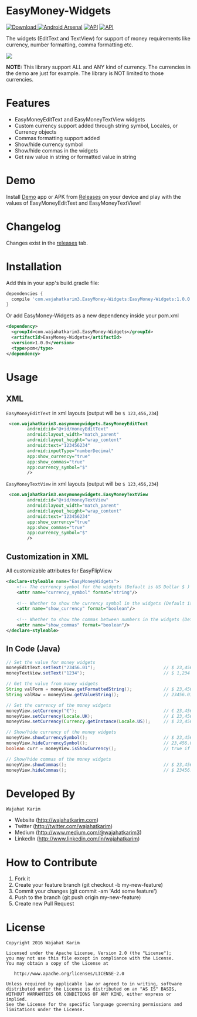 EasyMoney-Widgets
============
 [ ![Download](https://api.bintray.com/packages/wajahatkarim3/EasyMoney-Widgets/com.wajahatkarim3.EasyMoney-Widgets/images/download.svg) ](https://bintray.com/wajahatkarim3/EasyMoney-Widgets/com.wajahatkarim3.EasyMoney-Widgets/_latestVersion) [![Android Arsenal](https://img.shields.io/badge/Android%20Arsenal-EasyMoney--Widgets-brightgreen.svg?style=flat)](https://android-arsenal.com/details/1/5123) [![API](https://img.shields.io/badge/API-15%2B-blue.svg?style=flat)](https://android-arsenal.com/api?level=15) [![API](https://img.shields.io/badge/MaterialUp-EasyFlipView-yellowgreen.svg)](https://material.uplabs.com/posts/easymoney-widgets)
 
The widgets (EditText and TextView) for support of money requirements like currency, number formatting, comma formatting etc. 

![](https://github.com/wajahatkarim3/EasyMoney-Widgets/blob/master/Art/Demo.gif)

**NOTE:** This library support ALL and ANY kind of currency. The currencies in the demo are just for example. The library is NOT limited to those currencies.

Features
========
* EasyMoneyEditText and EasyMoneyTextView widgets
* Custom currency support added through string symbol, Locales, or Currency objects
* Commas formatting support added
* Show/hide currency symbol
* Show/hide commas in the widgets
* Get raw value in string or formatted value in string

Demo
====
Install [Demo](https://github.com/wajahatkarim3/EasyMoney-Widgets/releases/download/1.0.0/EasyMoney-Widgets-Demo_1.0.0.apk) app or APK from [Releases](https://github.com/wajahatkarim3/EasyMoney-Widgets/releases) on your device and play with the values of EasyMoneyEditText and EasyMoneyTextView!

Changelog
=========
Changes exist in the [releases](https://github.com/wajahatkarim3/EasyMoney-Widgets/releases) tab.

Installation
============
Add this in your app's build.gradle file:
```groovy
dependencies {
  compile 'com.wajahatkarim3.EasyMoney-Widgets:EasyMoney-Widgets:1.0.0'
}
```

Or add EasyMoney-Widgets as a new dependency inside your pom.xml

```xml
<dependency>
  <groupId>com.wajahatkarim3.EasyMoney-Widgets</groupId>
  <artifactId>EasyMoney-Widgets</artifactId>
  <version>1.0.0</version>
  <type>pom</type>
</dependency>
```
Usage
=====
XML
---
```EasyMoneyEditText``` in xml layouts (output will be ```$ 123,456,234```)
```xml
 <com.wajahatkarim3.easymoneywidgets.EasyMoneyEditText
        android:id="@+id/moneyEditText"
        android:layout_width="match_parent"
        android:layout_height="wrap_content"
        android:text="123456234"
        android:inputType="numberDecimal"
        app:show_currency="true"
        app:show_commas="true"
        app:currency_symbol="$"
        />
```
```EasyMoneyTextView``` in xml layouts (output will be ```$ 123,456,234```)
```xml
 <com.wajahatkarim3.easymoneywidgets.EasyMoneyTextView
        android:id="@+id/moneyTextView"
        android:layout_width="match_parent"
        android:layout_height="wrap_content"
        android:text="123456234"
        app:show_currency="true"
        app:show_commas="true"
        app:currency_symbol="$"
        />
```
Customization in XML
---
All customizable attributes for EasyFlipView
```xml
<declare-styleable name="EasyMoneyWidgets">
	<!-- The currency symbol for the widgets (Default is US Dollar $ ) -->
	<attr name="currency_symbol" format="string"/>
	
	<!-- Whether to show the currency symbol in the widgets (Default is true) -->
	<attr name="show_currency" format="boolean"/>
	
	<!-- Whether to show the commas between numbers in the widgets (Default is true) -->
	<attr name="show_commas" format="boolean"/>
</declare-styleable>
```
In Code (Java)
----
```java
// Set the value for money widgets
moneyEditText.setText("23456.01");                          // $ 23,456.01
moneyTextView.setText("1234");                              // $ 1,234

// Get the value from money widgets
String valForm = moneyView.getFormattedString();            // $ 23,456.01
String valRaw = moneyView.getValueString();                 // 23456.01

// Set the currency of the money widgets
moneyView.setCurrency("€");                                 // € 23,456.01
moneyView.setCurrency(Locale.UK);                           // £ 23,456.01
moneyView.setCurrency(Currency.getInstance(Locale.US));     // $ 23,456.01

// Show/hide currency of the money widgets
moneyView.showCurrencySymbol();                             // $ 23,456.01
moneyView.hideCurrencySymbol();                             // 23,456.01
boolean curr = moneyView.isShowCurrency();                  // true if currency is shown

// Show/hide commas of the money widgets
moneyView.showCommas();                                     // $ 23,456.01
moneyView.hideCommas();                                     // $ 23456.01
```


Developed By
============
```
Wajahat Karim
```
- Website (http://wajahatkarim.com)
- Twitter (http://twitter.com/wajahatkarim)
- Medium (http://www.medium.com/@wajahatkarim3)
- LinkedIn (http://www.linkedin.com/in/wajahatkarim)

# How to Contribute
1. Fork it
2. Create your feature branch (git checkout -b my-new-feature)
3. Commit your changes (git commit -am 'Add some feature')
4. Push to the branch (git push origin my-new-feature)
5. Create new Pull Request

# License

    Copyright 2016 Wajahat Karim

    Licensed under the Apache License, Version 2.0 (the "License");
    you may not use this file except in compliance with the License.
    You may obtain a copy of the License at

       http://www.apache.org/licenses/LICENSE-2.0

    Unless required by applicable law or agreed to in writing, software
    distributed under the License is distributed on an "AS IS" BASIS,
    WITHOUT WARRANTIES OR CONDITIONS OF ANY KIND, either express or implied.
    See the License for the specific language governing permissions and
    limitations under the License.

